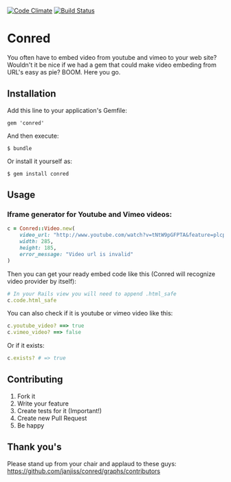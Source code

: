 [![Code Climate](https://codeclimate.com/github/janjiss/conred.png)](https://codeclimate.com/github/janjiss/conred)
[![Build Status](https://travis-ci.org/janjiss/conred.png?branch=master)](https://travis-ci.org/janjiss/conred)

# Conred

You often have to embed video from youtube and vimeo to your web site? Wouldn't it be nice if we had a gem that could make video embeding from URL's easy as pie? BOOM. Here you go.

## Installation

Add this line to your application's Gemfile:

    gem 'conred'

And then execute:

    $ bundle

Or install it yourself as:

    $ gem install conred

## Usage

### Iframe generator for Youtube and Vimeo videos:

```ruby
c = Conred::Video.new(
	video_url: "http://www.youtube.com/watch?v=tNtW9pGFPTA&feature=plcp", 
	width: 285, 
	height: 185,
	error_message: "Video url is invalid"
)
```

Then you can get your ready embed code like this (Conred will recognize video provider by itself):

```ruby
# In your Rails view you will need to append .html_safe
c.code.html_safe
```
    
You can also check if it is youtube or vimeo video like this:

```ruby
c.youtube_video? ==> true
c.vimeo_video? ==> false
```
    
Or if it exists:

```ruby
c.exists? # => true
```

## Contributing

1. Fork it
2. Write your feature
3. Create tests for it (Important!)
4. Create new Pull Request
5. Be happy

## Thank you's

Please stand up from your chair and applaud to these guys: https://github.com/janjiss/conred/graphs/contributors
